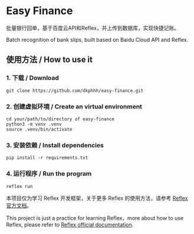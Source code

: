 # Easy Finance

批量银行回单，基于百度云API和Reflex，并上传到数据库，实现快捷记账。

Batch recognition of bank slips, built based on Baidu Cloud API and Reflex.

## 使用方法 / How to use it

### 1. 下载 / Download
```
git clone https://github.com/dkphhh/easy-finance.git
```

### 2. 创建虚拟环境 / Create an virtual environment

```
cd your/path/to/directory of easy-finance
python3 -m venv .venv
source .venv/bin/activate
```

### 3. 安装依赖 / Install dependencies
```
pip install -r requirements.txt
```

### 4. 运行程序 / Run the program
```
reflex run
```

本项目仅为学习 Reflex 开发框架，关于更多 Reflex 的使用方法，请参考 [Reflex 官方文档](https://reflex.dev/docs/getting-started/introduction)。

This project is just a practice for learning Reflex，more about how to use Reflex, please refer to [Reflex official documentation](https://reflex.dev/docs/getting-started/introduction).